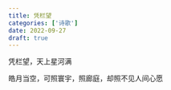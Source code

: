 ```yaml
---
title: 凭栏望
categories: ['诗歌']
date: 2022-09-27
draft: true
---
```


凭栏望，天上星河满

皓月当空，可照寰宇，照廊庭，却照不见人间心愿